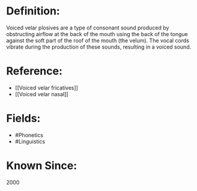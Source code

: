 

# Definition:
Voiced velar plosives are a type of consonant sound produced by obstructing airflow at the back of the mouth using the back of the tongue against the soft part of the roof of the mouth (the velum). The vocal cords vibrate during the production of these sounds, resulting in a voiced sound.

# Reference:
- [[Voiced velar fricatives]]
- [[Voiced velar nasal]]

# Fields: 
- #Phonetics
- #Linguistics

# Known Since:
2000

